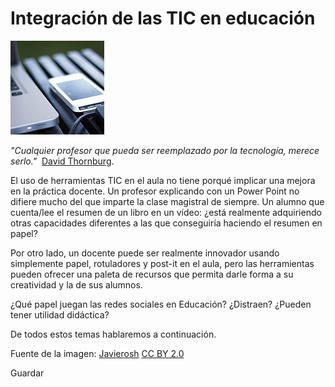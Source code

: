 # Integración de las TIC en educación


![](img/10937696373_7a6a073793_q.jpg)


_"Cualquier profesor que pueda ser reemplazado por la tecnología, merece serlo."_  [David Thornburg](http://www.tcpd.org/david-thornburg/).

El uso de herramientas TIC en el aula no tiene porqué implicar una mejora en la práctica docente. Un profesor explicando con un Power Point no difiere mucho del que imparte la clase magistral de siempre. Un alumno que cuenta/lee el resumen de un libro en un vídeo: ¿está realmente adquiriendo otras capacidades diferentes a las que conseguiría haciendo el resumen en papel?

Por otro lado, un docente puede ser realmente innovador usando simplemente papel, rotuladores y post-it en el aula, pero las herramientas pueden ofrecer una paleta de recursos que permita darle forma a su creatividad y la de sus alumnos.

¿Qué papel juegan las redes sociales en Educación? ¿Distraen? ¿Pueden tener utilidad didáctica?

De todos estos temas hablaremos a continuación.

Fuente de la imagen: [Javierosh](https://www.flickr.com/photos/javierosh/ "Ir a la galería de Javierosh") [CC BY 2.0](https://creativecommons.org/licenses/by/2.0/)

Guardar